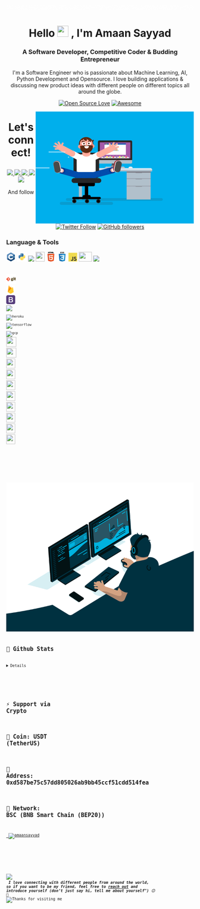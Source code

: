 <div align="center">

![Hello](Hello.gif)
<h1 align="center">Hello <img src="https://media.giphy.com/media/hvRJCLFzcasrR4ia7z/giphy.gif" height="30px" width="30px"> , I'm Amaan Sayyad </h1>

### A Software Developer, Competitive Coder & Budding Entrepreneur
 
I'm a Software Engineer who is passionate about Machine Learning, AI, Python Development and Opensource. I love building applications & discussing new product ideas with different people on different topics all around the globe.

[![Open Source Love](https://badges.frapsoft.com/os/v2/open-source.svg?v=103)](https://github.com/AmaanSayyad)
[![Awesome](https://cdn.rawgit.com/sindresorhus/awesome/d7305f38d29fed78fa85652e3a63e154dd8e8829/media/badge.svg)](https://github.com/AmaanSayyad)

<img align="right" height="300" width="425" alt="" src="coder.gif" />

<h1><p align="center">Let's connect!</p></h1>

<a href="https://twitter.com/AmaanSayyad15">
    <img src="https://img.shields.io/badge/Twitter-1DA1F2?style=for-the-badge&logo=twitter&logoColor=white" />
</a>

<a href="https://www.instagram.com/__am.aan__/">
    <img src="https://img.shields.io/badge/Instagram-E4405F?style=for-the-badge&logo=instagram&logoColor=white" />
</a>

<a href="https://www.linkedin.com/in/amaan-sayyad-/">
    <img src="https://img.shields.io/badge/linkedin-%230077B5.svg?&style=for-the-badge&logo=linkedin&logoColor=white" />
</a>

<a href="https://www.facebook.com/amaan.sayyad.1426/">
    <img src="https://img.shields.io/badge/Facebook-1877F2?style=for-the-badge&logo=facebook&logoColor=white" />
</a>

<a href="https://stackoverflow.com/users/16570815/amaan">
    <img src="https://img.shields.io/badge/Stack_Overflow-FE7A16?style=for-the-badge&logo=stack-overflow&logoColor=white" />
</a> 
<p align="center"> And follow</p>

[![Twitter Follow](https://img.shields.io/twitter/follow/AmaanSayyad15?style=social)](https://twitter.com/intent/follow?screen_name=amaansayyad15) [![GitHub followers](https://img.shields.io/github/followers/AmaanSayyad?label=Follow&style=social)](https://github.com/AmaanSayyad/?tab=follow)

</div>

### Language & Tools

<p align="left">
<code><img height="25" src="https://raw.githubusercontent.com/github/explore/5c058a388828bb5fde0bcafd4bc867b5bb3f26f3/topics/cpp/cpp.png"></code>
<code><img height="26" src="https://raw.githubusercontent.com/github/explore/80688e429a7d4ef2fca1e82350fe8e3517d3494d/topics/python/python.png"></code>
<code><img height="26" src="https://external-preview.redd.it/jJ0uTN2rQ0ILAkrpVCDxVL7etrZiG3Crn-wt5W81Mcw.jpg?width=640&crop=smart&auto=webp&s=246124331aa7b2f9fc9ca5bba9abfec1511f4d3d"></code>
<code><img height="26" width=24px src="https://encrypted-tbn0.gstatic.com/images?q=tbn:ANd9GcQxsWwhTNalYnA0S3iFLypicnoApDBVGuSENw&usqp=CAU"></code>
<code><img height="26" src="https://raw.githubusercontent.com/github/explore/80688e429a7d4ef2fca1e82350fe8e3517d3494d/topics/html/html.png"></code>
<code><img height="26" src="https://raw.githubusercontent.com/github/explore/80688e429a7d4ef2fca1e82350fe8e3517d3494d/topics/css/css.png"></code>
<code><img src="https://raw.githubusercontent.com/devicons/devicon/master/icons/javascript/javascript-original.svg" alt="javascript" width="24" height="24"/></code>
<code><img height="26" width=35px src="https://miro.medium.com/max/1200/1*m5RYM_Wkj4LsZewpigV5tg.jpeg"></code>
<code><img height="26" src="https://github.com/opencv/opencv/wiki/logo/OpenCV_logo_no_text.png"/><code>

<code><img height="26" src="https://raw.githubusercontent.com/github/explore/80688e429a7d4ef2fca1e82350fe8e3517d3494d/topics/git/git.png"></code>
<code><img width=24px src="https://raw.githubusercontent.com/github/explore/80688e429a7d4ef2fca1e82350fe8e3517d3494d/topics/firebase/firebase.png"></code>
<code><img width=24px src="https://raw.githubusercontent.com/github/explore/80688e429a7d4ef2fca1e82350fe8e3517d3494d/topics/bootstrap/bootstrap.png"></code>
<code><img width=24px src="https://cdn.jsdelivr.net/gh/devicons/devicon/icons/vscode/vscode-original.svg" style="padding-right:10px;" /></code>
<code><img src="https://www.vectorlogo.zone/logos/heroku/heroku-icon.svg" alt="heroku" width="24" height="24"/></code>
<code><img src="https://www.vectorlogo.zone/logos/tensorflow/tensorflow-icon.svg" alt="tensorflow" width="30" height="30"/></code>
<code><img src="https://www.vectorlogo.zone/logos/google_cloud/google_cloud-icon.svg" alt="gcp" width="30" height="30"/></code>
<code><img height="26" width=27px src="https://www.pngitem.com/pimgs/m/385-3850359_icon-mongodb-logo-hd-png-download.png"></code>
<code><img height="26" width=27px src="https://www.kindpng.com/picc/m/778-7783228_jira-logo-jira-cloud-icon-transparent-hd-png.png"></code>
<code><img height="26" width=24px src="https://flyclipart.com/thumbs/microsoft-azure-logo-svg-1150966.png"></code>
<code><img height="26" width=24px src="https://upload.wikimedia.org/wikipedia/commons/thumb/3/36/MetaMask_Fox.svg/1200px-MetaMask_Fox.svg.png"></code>
<code><img height="26" width=24px src="https://banner2.cleanpng.com/20180508/qgq/kisspng-pycharm-integrated-development-environment-jetbrai-5af1dbdd8c9384.4990450515257999015758.jpg"></code>
<code><img height="26" width=24px src="https://www.docker.com/wp-content/uploads/2022/03/Moby-logo.png"></code>
<code><img height="26" width=24px src="https://www.nicepng.com/png/detail/85-851058_anaconda-icon-anaconda-python-icon.png"></code>
<code><img height="26" width=24px src="https://logosandtypes.com/wp-content/uploads/2022/03/Moralis.png"></code>
<code><img height="26" width=24px src="https://api.nuget.org/v3-flatcontainer/walletconnect.core/1.7.1/icon"></code>
<code><img height="26" width=24px src="https://cryptologos.cc/logos/ethereum-eth-logo.png"></code>

<br>
</br>
<img align="center" alt="GIF" src="code.gif?raw=true" width="100%" height="400" />

## 📌 Github Stats

<details>	
<p align="left">  
  <img src='https://github-readme-stats.vercel.app/api?username=AmaanSayyad&count_private=true&include_all_commits=true&show_icons=true&theme=gotham&hide_border=true&line_height=27'/></p>
    
<p align="center">
  <img src='https://github-readme-stats.vercel.app/api/top-langs/?username=AmaanSayyad&show_icons=true&hide=php,html,typescript,css,markdown,python&theme=gotham&line_height=27&hide_border=true'/></p>
  
<p align="right">
  <img src='https://github-readme-streak-stats.herokuapp.com/?user=AmaanSayyad&theme=gotham&hide_border=true'></p> 
</details>

<!--footer-->

## ⚡ Support via **Crypto**

## 📌 **Coin: USDT (TetherUS)**

## 📌 **Address: 0xd587be75c57dd805026ab9bb45ccf51cdd514fea**

## 📌 **Network: BSC (BNB Smart Chain (BEP20))**

<p><a href="https://www.buymeacoffee.com/amaansayyad"> <img align="center" src="https://cdn.buymeacoffee.com/buttons/v2/default-yellow.png" height="50" width="210" alt="amaansayyad" /></a></p>

##

<img src="https://media.giphy.com/media/LnQjpWaON8nhr21vNW/giphy.gif" width="60"> <em><b> I love connecting with different people from around the world, so if you want to be my friend, feel free to [reach out](https://www.linkedin.com/in/amaan-sayyad-/) and introduce yourself (don’t just say hi, tell me about yourself")</b> 😊 💜</em>
<img height="120" alt="Thanks for visiting me" width="100%" src="https://raw.githubusercontent.com/BrunnerLivio/brunnerlivio/master/images/marquee.svg" />
